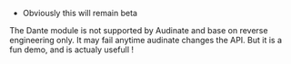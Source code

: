 * Obviously this will remain beta

The Dante module is not supported by Audinate and base on reverse engineering only. It may fail anytime audinate changes the API. But it is a fun demo, and is actualy usefull !